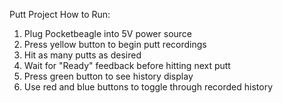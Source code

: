 Putt Project
How to Run: 
1. Plug Pocketbeagle into 5V power source
2. Press yellow button to begin putt recordings
3. Hit as many putts as desired
4. Wait for "Ready" feedback before hitting next putt
5. Press green button to see history display
6. Use red and blue buttons to toggle through recorded history